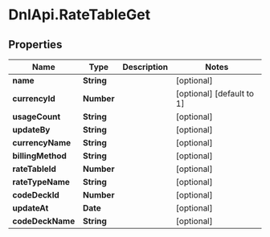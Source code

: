 # DnlApi.RateTableGet

## Properties
Name | Type | Description | Notes
------------ | ------------- | ------------- | -------------
**name** | **String** |  | [optional] 
**currencyId** | **Number** |  | [optional] [default to 1]
**usageCount** | **String** |  | [optional] 
**updateBy** | **String** |  | [optional] 
**currencyName** | **String** |  | [optional] 
**billingMethod** | **String** |  | [optional] 
**rateTableId** | **Number** |  | [optional] 
**rateTypeName** | **String** |  | [optional] 
**codeDeckId** | **Number** |  | [optional] 
**updateAt** | **Date** |  | [optional] 
**codeDeckName** | **String** |  | [optional] 


